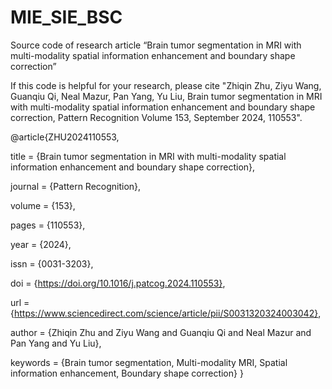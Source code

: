 # MIE_SIE_BSC
Source code of research article “Brain tumor segmentation in MRI with multi-modality spatial information enhancement and boundary shape correction”

If this code is helpful for your research, please cite 
"Zhiqin Zhu, Ziyu Wang, Guanqiu Qi, Neal Mazur, Pan Yang, Yu Liu, Brain tumor segmentation in MRI with multi-modality spatial information enhancement and boundary shape correction, Pattern Recognition Volume 153, September 2024, 110553".


@article{ZHU2024110553,

title = {Brain tumor segmentation in MRI with multi-modality spatial information enhancement and boundary shape correction},

journal = {Pattern Recognition},

volume = {153},

pages = {110553},

year = {2024},

issn = {0031-3203},

doi = {https://doi.org/10.1016/j.patcog.2024.110553},

url = {https://www.sciencedirect.com/science/article/pii/S0031320324003042},

author = {Zhiqin Zhu and Ziyu Wang and Guanqiu Qi and Neal Mazur and Pan Yang and Yu Liu},

keywords = {Brain tumor segmentation, Multi-modality MRI, Spatial information enhancement, Boundary shape correction}
}
